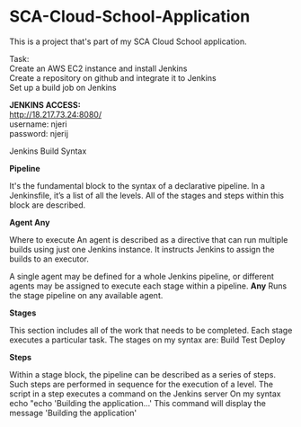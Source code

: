 # SCA-Cloud-School-Application
This is a project that's part of my SCA Cloud School application.

Task:<br/>
Create an AWS EC2 instance and install Jenkins<br/>
Create a repository on github and integrate it to Jenkins<br/>
Set up a build job on Jenkins


**JENKINS ACCESS:**<br/>
http://18.217.73.24:8080/<br/>
username: njeri<br/>
password: njerij

Jenkins Build Syntax


**Pipeline**

It's the fundamental block to the syntax of a declarative pipeline.
In a Jenkinsfile, it’s a list of all the levels. All of the stages and steps within this block are described. 

**Agent Any**

Where to execute
An agent is described as a directive that can run multiple builds using just one Jenkins instance. It instructs Jenkins to assign the builds to an executor.

A single agent may be defined for a whole Jenkins pipeline, or different agents may be assigned to execute each stage within a pipeline.
          **Any**
            Runs the stage pipeline on any available agent.


**Stages**

This section includes all of the work that needs to be completed. Each stage executes a particular task.
The stages on my syntax are:
Build
Test 
Deploy


**Steps**

Within a stage block, the pipeline can be described as a series of steps. Such steps are performed in sequence for the execution of a level.
The script in a step executes a command on the Jenkins server
On my syntax
echo "echo 'Building the application...'   This command will display the message 'Building the application'



